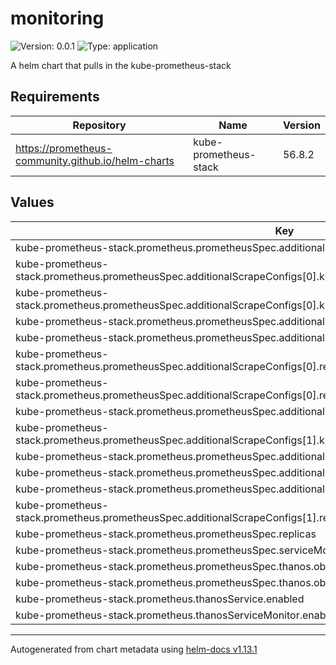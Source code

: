 # monitoring

![Version: 0.0.1](https://img.shields.io/badge/Version-0.0.1-informational?style=flat-square) ![Type: application](https://img.shields.io/badge/Type-application-informational?style=flat-square)

A helm chart that pulls in the kube-prometheus-stack

## Requirements

| Repository | Name | Version |
|------------|------|---------|
| https://prometheus-community.github.io/helm-charts | kube-prometheus-stack | 56.8.2 |

## Values

| Key | Type | Default | Description |
|-----|------|---------|-------------|
| kube-prometheus-stack.prometheus.prometheusSpec.additionalScrapeConfigs[0].job_name | string | `"istiod"` |  |
| kube-prometheus-stack.prometheus.prometheusSpec.additionalScrapeConfigs[0].kubernetes_sd_configs[0].namespaces.names[0] | string | `"istio-system"` |  |
| kube-prometheus-stack.prometheus.prometheusSpec.additionalScrapeConfigs[0].kubernetes_sd_configs[0].role | string | `"endpoints"` |  |
| kube-prometheus-stack.prometheus.prometheusSpec.additionalScrapeConfigs[0].relabel_configs[0].action | string | `"keep"` |  |
| kube-prometheus-stack.prometheus.prometheusSpec.additionalScrapeConfigs[0].relabel_configs[0].regex | string | `"istiod;http-monitoring"` |  |
| kube-prometheus-stack.prometheus.prometheusSpec.additionalScrapeConfigs[0].relabel_configs[0].source_labels[0] | string | `"__meta_kubernetes_service_name"` |  |
| kube-prometheus-stack.prometheus.prometheusSpec.additionalScrapeConfigs[0].relabel_configs[0].source_labels[1] | string | `"__meta_kubernetes_endpoint_port_name"` |  |
| kube-prometheus-stack.prometheus.prometheusSpec.additionalScrapeConfigs[1].job_name | string | `"envoy-stats"` |  |
| kube-prometheus-stack.prometheus.prometheusSpec.additionalScrapeConfigs[1].kubernetes_sd_configs[0].role | string | `"pod"` |  |
| kube-prometheus-stack.prometheus.prometheusSpec.additionalScrapeConfigs[1].metrics_path | string | `"/stats/prometheus"` |  |
| kube-prometheus-stack.prometheus.prometheusSpec.additionalScrapeConfigs[1].relabel_configs[0].action | string | `"keep"` |  |
| kube-prometheus-stack.prometheus.prometheusSpec.additionalScrapeConfigs[1].relabel_configs[0].regex | string | `".*-envoy-prom"` |  |
| kube-prometheus-stack.prometheus.prometheusSpec.additionalScrapeConfigs[1].relabel_configs[0].source_labels[0] | string | `"__meta_kubernetes_pod_container_port_name"` |  |
| kube-prometheus-stack.prometheus.prometheusSpec.replicas | int | `1` |  |
| kube-prometheus-stack.prometheus.prometheusSpec.serviceMonitorSelectorNilUsesHelmValues | bool | `false` |  |
| kube-prometheus-stack.prometheus.prometheusSpec.thanos.objectStorageConfig.secret.config.directory | string | `"/tmp"` |  |
| kube-prometheus-stack.prometheus.prometheusSpec.thanos.objectStorageConfig.secret.type | string | `"FILESYSTEM"` |  |
| kube-prometheus-stack.prometheus.thanosService.enabled | bool | `true` |  |
| kube-prometheus-stack.prometheus.thanosServiceMonitor.enabled | bool | `true` |  |

----------------------------------------------
Autogenerated from chart metadata using [helm-docs v1.13.1](https://github.com/norwoodj/helm-docs/releases/v1.13.1)

